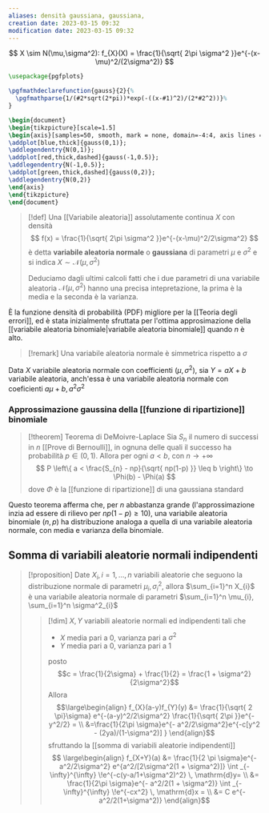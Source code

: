 ```yaml
---
aliases: densità gaussiana, gaussiana, 
creation date: 2023-03-15 09:32
modification date: 2023-03-15 09:32
---
```





$$
X \sim N(\mu,\sigma^2): f_{X}(X) = \frac{1}{\sqrt{ 2\pi \sigma^2 }}e^{-(x-\mu)^2/(2\sigma^2)}
$$

```tikz
\usepackage{pgfplots}

\pgfmathdeclarefunction{gauss}{2}{%
  \pgfmathparse{1/(#2*sqrt(2*pi))*exp(-((x-#1)^2)/(2*#2^2))}%
}

\begin{document}
\begin{tikzpicture}[scale=1.5]
\begin{axis}[samples=50, smooth, mark = none, domain=-4:4, axis lines = left]
\addplot[blue,thick]{gauss(0,1)};
\addlegendentry{N(0,1)};
\addplot[red,thick,dashed]{gauss(-1,0.5)};
\addlegendentry{N(-1,0.5)};
\addplot[green,thick,dashed]{gauss(0,2)};
\addlegendentry{N(0,2)}
\end{axis}
\end{tikzpicture}
\end{document}
```

>[!def]
>Una [[Variabile aleatoria]] assolutamente continua $X$ con densità
>$$ f(x) = \frac{1}{\sqrt{ 2\pi \sigma^2 }}e^{-(x-\mu)^2/2\sigma^2} $$
>è detta **variabile aleatoria normale** o **gaussiana** di parametri $\mu$ e $\sigma^2$ e si indica $X \sim \mathcal{N}(\mu,\sigma^2)$
>
>Deduciamo dagli ultimi calcoli fatti che i due parametri di una variabile aleatoria $\mathcal{N}(\mu,\sigma^2)$ hanno una precisa intepretazione, la prima è la media e la seconda è la varianza.

È la funzione densità di probabilità (PDF) migliore per la [[Teoria degli errori]], ed è stata inizialmente sfruttata per l'ottima approsimazione della [[variabile aleatoria binomiale|variabile aleatoria binomiale]] quando $n$ è alto.

>[!remark]
>Una variabile aleatoria normale è simmetrica rispetto a $\sigma$


Data $X$ variabile aleatoria normale con coefficienti $(\mu,\sigma^2)$, sia $Y = aX + b$ variabile aleatoria, anch'essa è una variabile aleatoria normale con coeficienti $a\mu + b, a^2\sigma^2$


### Approssimazione gaussina della [[funzione di ripartizione]] binomiale

>[!theorem] Teorema di DeMoivre-Laplace
>Sia $S_{n}$ il numero di successi in $n$ [[Prove di Bernoulli]], in ognuna delle quali il successo ha probabilità $p \in (0,1)$. Allora per ogni $a < b$, con $n \to +\infty$
> $$
> P \left\{ a < \frac{S_{n} - np}{\sqrt{ np(1-p) }} \leq b \right\}  \to \Phi(b) - \Phi(a)
>$$
>dove $\Phi$ è la [[funzione di ripartizione]] di una gaussiana standard

Questo teorema afferma che, per $n$ abbastanza grande (l'approssimazione inzia ad essere di rilievo per $np(1 -p) \geq 10$), una variabile aleatoria binomiale $(n,p)$ ha distribuzione analoga a quella di una variabile aleatoria normale, con media e varianza della binomiale.


## Somma di variabili aleatorie normali indipendenti

>[!proposition]
>Date $X_{i}, i = 1,\dots,n$ variabili aleatorie che seguono la distribuzione normale di parametri $\mu_{i}, \sigma^2_{i}$, allora $\sum_{i=1}^n X_{i}$ è una variabile aleatoria normale di parametri $\sum_{i=1}^n \mu_{i}, \sum_{i=1}^n \sigma^2_{i}$
>
>>[!dim]
>>$X,Y$ variabili aleatorie normali ed indipendenti tali che
>>- $X$ media pari a $0$, varianza pari a $\sigma^2$ 
>>- $Y$ media pari a $0$, varianza pari a $1$
>>
>>posto 
>>$$c = \frac{1}{2\sigma} + \frac{1}{2} = \frac{1 + \sigma^2}{2\sigma^2}$$
>>Allora
>>$$\large\begin{align}
>>f_{X}(a-y)f_{Y}(y) &= \frac{1}{\sqrt{ 2 \pi}\sigma} e^{-(a-y)^2/2\sigma^2} \frac{1}{\sqrt{ 2\pi }}e^{-y^2/2} = \\
&=\frac{1}{2\pi \sigma}e^{- a^2/2\sigma^2}e^{-c[y^2 - (2ya)/(1-\sigma^2)] }
>>\end{align}$$
>>sfruttando la [[somma di variabili aleatorie indipendenti]]
>>$$ \large\begin{align}
>>f_{X+Y}(a) &= \frac{1}{2 \pi \sigma}e^{-a^2/2\sigma^2} e^{a^2/[2\sigma^2(1 + \sigma^2)]} \int _{-\infty}^{\infty} \!e^{-c(y-a/1+\sigma^2)^2} \, \mathrm{d}y= \\
&= \frac{1}{2\pi \sigma}e^{- a^2/2(1 + \sigma^2)} \int _{-\infty}^{\infty} \!e^{-cx^2} \, \mathrm{d}x = \\
&= C e^{- a^2/2(1+\sigma^2)} 
>>\end{align}$$